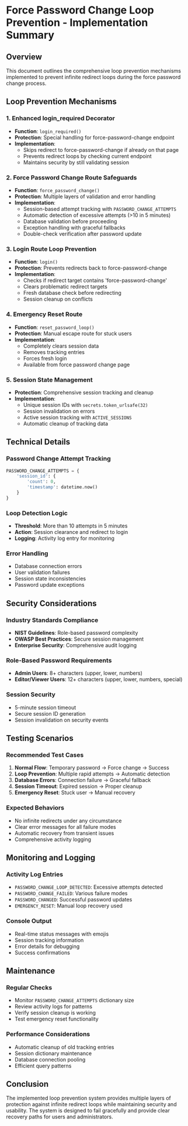 # Force Password Change Loop Prevention - Implementation Summary

## Overview
This document outlines the comprehensive loop prevention mechanisms implemented to prevent infinite redirect loops during the force password change process.

## Loop Prevention Mechanisms

### 1. Enhanced login_required Decorator
- **Function**: `login_required()`
- **Protection**: Special handling for force-password-change endpoint
- **Implementation**: 
  - Skips redirect to force-password-change if already on that page
  - Prevents redirect loops by checking current endpoint
  - Maintains security by still validating session

### 2. Force Password Change Route Safeguards
- **Function**: `force_password_change()`
- **Protection**: Multiple layers of validation and error handling
- **Implementation**:
  - Session-based attempt tracking with `PASSWORD_CHANGE_ATTEMPTS`
  - Automatic detection of excessive attempts (>10 in 5 minutes)
  - Database validation before proceeding
  - Exception handling with graceful fallbacks
  - Double-check verification after password update

### 3. Login Route Loop Prevention
- **Function**: `login()`
- **Protection**: Prevents redirects back to force-password-change
- **Implementation**:
  - Checks if redirect target contains 'force-password-change'
  - Clears problematic redirect targets
  - Fresh database check before redirecting
  - Session cleanup on conflicts

### 4. Emergency Reset Route
- **Function**: `reset_password_loop()`
- **Protection**: Manual escape route for stuck users
- **Implementation**:
  - Completely clears session data
  - Removes tracking entries
  - Forces fresh login
  - Available from force password change page

### 5. Session State Management
- **Protection**: Comprehensive session tracking and cleanup
- **Implementation**:
  - Unique session IDs with `secrets.token_urlsafe(32)`
  - Session invalidation on errors
  - Active session tracking with `ACTIVE_SESSIONS`
  - Automatic cleanup of tracking data

## Technical Details

### Password Change Attempt Tracking
```python
PASSWORD_CHANGE_ATTEMPTS = {
    'session_id': {
        'count': 0,
        'timestamp': datetime.now()
    }
}
```

### Loop Detection Logic
- **Threshold**: More than 10 attempts in 5 minutes
- **Action**: Session clearance and redirect to login
- **Logging**: Activity log entry for monitoring

### Error Handling
- Database connection errors
- User validation failures
- Session state inconsistencies
- Password update exceptions

## Security Considerations

### Industry Standards Compliance
- **NIST Guidelines**: Role-based password complexity
- **OWASP Best Practices**: Secure session management
- **Enterprise Security**: Comprehensive audit logging

### Role-Based Password Requirements
- **Admin Users**: 8+ characters (upper, lower, numbers)
- **Editor/Viewer Users**: 12+ characters (upper, lower, numbers, special)

### Session Security
- 5-minute session timeout
- Secure session ID generation
- Session invalidation on security events

## Testing Scenarios

### Recommended Test Cases
1. **Normal Flow**: Temporary password → Force change → Success
2. **Loop Prevention**: Multiple rapid attempts → Automatic detection
3. **Database Errors**: Connection failure → Graceful fallback
4. **Session Timeout**: Expired session → Proper cleanup
5. **Emergency Reset**: Stuck user → Manual recovery

### Expected Behaviors
- No infinite redirects under any circumstance
- Clear error messages for all failure modes
- Automatic recovery from transient issues
- Comprehensive activity logging

## Monitoring and Logging

### Activity Log Entries
- `PASSWORD_CHANGE_LOOP_DETECTED`: Excessive attempts detected
- `PASSWORD_CHANGE_FAILED`: Various failure modes
- `PASSWORD_CHANGED`: Successful password updates
- `EMERGENCY_RESET`: Manual loop recovery used

### Console Output
- Real-time status messages with emojis
- Session tracking information
- Error details for debugging
- Success confirmations

## Maintenance

### Regular Checks
- Monitor `PASSWORD_CHANGE_ATTEMPTS` dictionary size
- Review activity logs for patterns
- Verify session cleanup is working
- Test emergency reset functionality

### Performance Considerations
- Automatic cleanup of old tracking entries
- Session dictionary maintenance
- Database connection pooling
- Efficient query patterns

## Conclusion
The implemented loop prevention system provides multiple layers of protection against infinite redirect loops while maintaining security and usability. The system is designed to fail gracefully and provide clear recovery paths for users and administrators.
